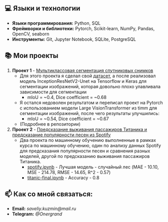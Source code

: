 ## 💻 Языки и технологии
- **Языки программирования:** Python, SQL
- **Фреймворки и библиотеки:** Pytorch, Scikit-learn, NumPy, Pandas, OpenCV, seaborn
- **Инструменты:** Git, Jupyter Notebook, SQLite, PostgreSQL

## 📚 Мои проекты
1. **Проект 1** - [Мультиклассовая сегментация спутниковых снимков](https://github.com/Onergrand/aerial_segmentation)
   - Для этого проекта я сделал свой [датасет](https://www.kaggle.com/datasets/onergrand/russian-cities-satellite-photo-segmentation), а после реализовал модель InceptionResNetV2-Unet на Tensorflow и Keras для сегментации изображений, которая довольно плохо улавливала зависимости для сегментации 
     - mIoU = ~0.4, Dice coefficient = ~0.68
   - Я остался недоволен результатом и переписал проект на Pytorch с использованием модели Large VisionTransformer из timm для сегментации изображений, после чего результаты улучшились:
     - mIoU = ~0.54, Dice coefficient = ~0.67
   - (Подробнее в репозитории)
2. **Проект 2** - [Предсказание выживания пассажиров Титаника и предсказание популярности песен из Spotify](https://github.com/Onergrand/ml_urfu)
   - Два проекта по машинному обучению выполненные в рамках курса по машинному обучению, один по анализу данных Spotify для предсказания популярности песен и сравнения разных моделей, другой по предсказанию выживания пассажиров Титаника.
     - [spotify.ipynb](https://github.com/Onergrand/ml_urfu/blob/master/spotify.ipynb) - Лучшая модель - случайный лес (MAE - 10.10, MSE - 214.78, RMSE - 14.65, R^2 - 0.57)
     - [titanic-final.ipynb](https://github.com/Onergrand/ml_urfu/blob/master/titanic-final.ipynb) - Accuracy - 0.8


## 📫 Как со мной связаться:
- **Email:** _saveliy.kuzmin@mail.ru_
- **Telegram:** _@Onergrand_
